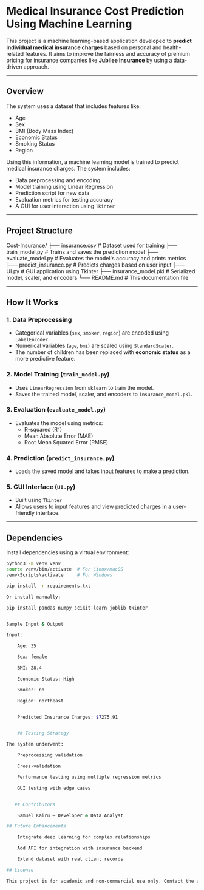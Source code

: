 #  Medical Insurance Cost Prediction Using Machine Learning

This project is a machine learning-based application developed to **predict individual medical insurance charges** based on personal and health-related features. It aims to improve the fairness and accuracy of premium pricing for insurance companies like **Jubilee Insurance** by using a data-driven approach.

---

##  Overview

The system uses a dataset that includes features like:
- Age
- Sex
- BMI (Body Mass Index)
- Economic Status
- Smoking Status
- Region

Using this information, a machine learning model is trained to predict medical insurance charges. The system includes:
- Data preprocessing and encoding
- Model training using Linear Regression
- Prediction script for new data
- Evaluation metrics for testing accuracy
- A GUI for user interaction using `Tkinter`

---

##  Project Structure

Cost-Insurance/
├── insurance.csv # Dataset used for training
├── train_model.py # Trains and saves the prediction model
├── evaluate_model.py # Evaluates the model's accuracy and prints metrics
├── predict_insurance.py # Predicts charges based on user input
├── UI.py # GUI application using Tkinter
├── insurance_model.pkl # Serialized model, scaler, and encoders
└── README.md # This documentation file


---

##  How It Works

### 1. Data Preprocessing
- Categorical variables (`sex`, `smoker`, `region`) are encoded using `LabelEncoder`.
- Numerical variables (`age`, `bmi`) are scaled using `StandardScaler`.
- The number of children has been replaced with **economic status** as a more predictive feature.

### 2. Model Training (`train_model.py`)
- Uses `LinearRegression` from `sklearn` to train the model.
- Saves the trained model, scaler, and encoders to `insurance_model.pkl`.

### 3. Evaluation (`evaluate_model.py`)
- Evaluates the model using metrics:
  - R-squared (R²)
  - Mean Absolute Error (MAE)
  - Root Mean Squared Error (RMSE)

### 4. Prediction (`predict_insurance.py`)
- Loads the saved model and takes input features to make a prediction.

### 5. GUI Interface (`UI.py`)
- Built using `Tkinter`
- Allows users to input features and view predicted charges in a user-friendly interface.

---

## Dependencies

Install dependencies using a virtual environment:

```bash
python3 -m venv venv
source venv/bin/activate  # For Linux/macOS
venv\Scripts\activate     # For Windows

pip install -r requirements.txt

Or install manually:

pip install pandas numpy scikit-learn joblib tkinter


Sample Input & Output

Input:

    Age: 35

    Sex: female

    BMI: 28.4

    Economic Status: High

    Smoker: no

    Region: northeast


    Predicted Insurance Charges: $7275.91


    ## Testing Strategy

The system underwent:

    Preprocessing validation

    Cross-validation

    Performance testing using multiple regression metrics

    GUI testing with edge cases


   ## Contributors

    Samuel Kairu – Developer & Data Analyst

## Future Enhancements

    Integrate deep learning for complex relationships

    Add API for integration with insurance backend

    Extend dataset with real client records

## License

This project is for academic and non-commercial use only. Contact the author for permissions.


